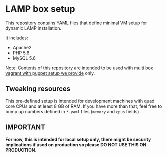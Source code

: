 # LAMP box setup
This repository contains YAML files that define minimal VM setup for dynamic LAMP installation.
 
It includes:
  - Apache2
  - PHP 5.6
  - MySQL 5.6

Note: Contents of this repository are intended to be used with 
[multi box vagrant with puppet setup we provide](https://github.com/the-shop/Vagrant) only.

## Tweaking resources
This pre-defined setup is intended for development machines with quad core CPUs and at least 8 GB of RAM. If you have 
more than that, feel free to bump up numbers defined in `*.yaml` files (`memory` and `cpus` fields)

## IMPORTANT
**For now, this is intended for local setup only, there might be security implications if used on production 
so please DO NOT USE THIS ON PRODUCTION.**